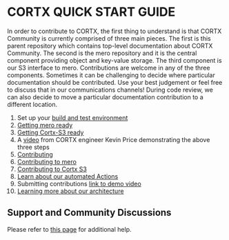 CORTX QUICK START GUIDE
=======================

In order to contribute to CORTX, the first thing to understand is that CORTX Community is currently comprised of three main pieces.  The first is this parent repository which contains top-level documentation about CORTX Community.  The second is the mero repository and it is the central component providing object and key-value storage.  The third component is our S3 interface to mero.  Contributions are welcome in any of the three components.  Sometimes it can be challenging to decide where particular documentation should be contributed.  Use your best judgement or feel free to discuss that in our communications channels! During code review, we can also decide to move a particular documentation contribution to a different location.

1. Set up your [build and test environment](doc/BUILD_ENVIRONMENT.md)
2. [Getting mero ready](doc/MeroQuickStart.md)
3. [Getting Cortx-S3 ready](doc/CortxS3ServerQuickStart.md)
4. A [video](https://web.microsoftstream.com/video/8453895e-c632-4891-a8e4-f80f9f73b129?list=studio) from CORTX engineer Kevin Price demonstrating the above three steps
5. [Contributing](doc/SuggestedContributions.md)
6. [Contributing to mero](doc/ContributingToMero.md)
7. [Contributing to Cortx S3](doc/ContributingToCortxS3.md)
8. [Learn about our automated Actions](doc/CI_CD.md)
9. Submitting contributions [link to demo video](https://seagatetechnology.sharepoint.com/:v:/r/sites/CORTX/Shared%20Documents/EOS-Training/EOS%20Core%20Training/Codacy%20work%20sync.mp4?csf=1&web=1&e=QQcePf)
10. [Learning more about our architecture](doc/architecture.md)

Support and Community Discussions
-------
Please refer to [this page](doc/SUPPORT.md) for additional help.
